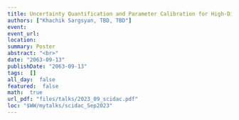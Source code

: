 ```yaml
---
title: Uncertainty Quantification and Parameter Calibration for High-Dimensional Output Fields of Earth System Models
authors: ["Khachik Sargsyan, TBD, TBD"]
event: 
event_url: 
location: 
summary: Poster
abstract: "<br>"
date: "2063-09-13"
publishDate: "2063-09-13"
tags:  []
all_day:  false
featured:  false
math:  true
url_pdf: "files/talks/2023_09_scidac.pdf"
loc: "$WW/mytalks/scidac_Sep2023"
---
```

